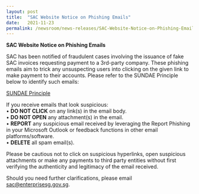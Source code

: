 ```yaml
---
layout: post
title:  "SAC Website Notice on Phishing Emails"
date:   2021-11-23
permalink: /newsroom/news-releases/SAC-Website-Notice-on-Phishing-Emails
---
```


**SAC Website Notice on Phishing Emails**
 
SAC has been notified of fraudulent cases involving the issuance of fake SAC invoices requesting payment to a 3rd-party company. These phishing emails aim to trick any unsuspecting users into clicking on the given link to make payment to their accounts.
Please refer to the SUNDAE Principle below to identify such emails:

[SUNDAE Principle](/images/press-release/photos/Sundae1.png)

If you receive emails that look suspicious:<br/>
• **DO NOT CLICK** on any link(s) in the email body.<br/>
• **DO NOT OPEN** any attachment(s) in the email.<br/>
• **REPORT** any suspicious email received by leveraging the Report Phishing in your Microsoft Outlook or feedback functions in other email platforms/software.<br/>
• **DELETE** all spam email(s).

 
Please be cautious not to click on suspicious hyperlinks, open suspicious attachments or make any payments to third party entities without first verifying the authenticity and legitimacy of the email received.
 
Should you need further clarifications, please email sac@enterprisesg.gov.sg.
 
